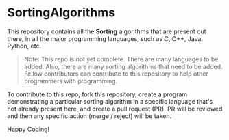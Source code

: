 # SortingAlgorithms
This repository contains all the **Sorting** algorithms that are present out there, in all the major programming languages, such as C, C++, Java, Python, etc.

>Note: This repo is not yet complete. There are many languages to be added. Also, there are many sorting algorithms that need to be added. Fellow contributors can contribute to this repository to help other programmers with programming.

To contribute to this repo, fork this repository, create a program demonstrating a particular sorting algorithm in a specific language that's not already present here, and create a pull request (PR). PR will be reviewed and then any specific action (merge / reject) will be taken.

Happy Coding!